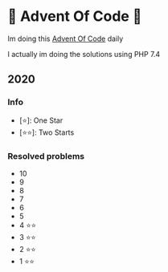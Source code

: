 # 🎄 Advent Of Code 🎅

Im doing this [Advent Of Code](https://adventofcode.com/) daily

I actually im doing the solutions using PHP 7.4

## 2020
### Info
- [⭐]: One Star
- [⭐⭐]: Two Starts
### Resolved problems
- 10
- 9
- 8
- 7
- 6
- 5
- 4 ⭐⭐
- 3 ⭐⭐
- 2 ⭐⭐ 
- 1 ⭐⭐ 